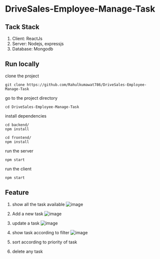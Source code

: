 # DriveSales-Employee-Manage-Task

## Tack Stack
1. Client: ReactJs
2. Server: Nodejs, expressjs
3. Database: Mongodb

## Run locally
clone the project
````
git clone https://github.com/Rahulkumawat786/DriveSales-Employee-Manage-Task
````
go to the project directory
````
cd DriveSales-Employee-Manage-Task
````
install dependencies
````
cd backend/
npm install
````
````
cd frontend/
npm install
````
run the server
````
npm start
````
run the client
````
npm start
````

## Feature
1. show all the task available
![image](https://user-images.githubusercontent.com/75028176/193755765-4d3b33d7-d7e2-43f9-ab74-83d18e3b4050.png)

2. Add a new task
![image](https://user-images.githubusercontent.com/75028176/193756416-b374e6fa-6d17-49f1-b259-7f04658124c3.png)

3. update a task
![image](https://user-images.githubusercontent.com/75028176/193756517-da859be8-c4b8-4ea5-be25-4b54216aca7c.png)

4. show task according to filter
![image](https://user-images.githubusercontent.com/75028176/193756595-9f1f6765-4140-42e6-a123-f3ca1740e9d7.png)

5. sort according to priority of task
6. delete any task
